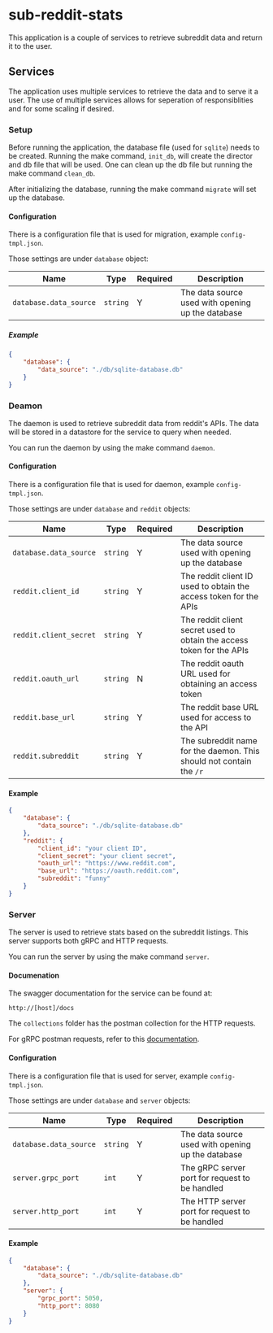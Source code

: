 # sub-reddit-stats
This application is a couple of services to retrieve subreddit data and return it to the user.

## Services
The application uses multiple services to retrieve the data and to serve it a user.  The use of multiple services allows for seperation of responsiblities and for some scaling if desired.

### Setup
Before running the application, the database file (used for `sqlite`) needs to be created.  Running the make command, `init_db`, will create the director and db file that will be used.  One can clean up the db file but running the make command `clean_db`.

After initializing the database, running the make command `migrate` will set up the database.

#### Configuration
There is a configuration file that is used for migration, example `config-tmpl.json`.  

Those settings are under `database` object:

| Name          | Type     | Required | Description                                       |
|---------------|----------|----------|---------------------------------------------------|
| `database.data_source` | `string` | Y        | The data source used with opening up the database |

##### Example
```json
{
    "database": {
        "data_source": "./db/sqlite-database.db"
    }
}
```

### Deamon
The daemon is used to retrieve subreddit data from reddit's APIs.  The data will be stored in a datastore for the service to query when needed.

You can run the daemon by using the make command `daemon`.

#### Configuration
There is a configuration file that is used for daemon, example `config-tmpl.json`.

Those settings are under `database` and `reddit` objects:

| Name                   | Type     | Required | Description                                                           |
|------------------------|----------|----------|-----------------------------------------------------------------------|
| `database.data_source` | `string` | Y        | The data source used with opening up the database                     |
| `reddit.client_id`     | `string` | Y        | The reddit client ID used to obtain the access token for the APIs     |
| `reddit.client_secret` | `string` | Y        | The reddit client secret used to obtain the access token for the APIs |
| `reddit.oauth_url`     | `string` | N        | The reddit oauth URL used for obtaining an access token               |
| `reddit.base_url`      | `string` | Y        | The reddit base URL used for access to the API                        |
| `reddit.subreddit`     | `string` | Y        | The subreddit name for the daemon.  This should not contain the `/r`  |

#### Example
```json
{
    "database": {
        "data_source": "./db/sqlite-database.db"
    },
    "reddit": {
        "client_id": "your client ID",
        "client_secret": "your client secret",
        "oauth_url": "https://www.reddit.com",
        "base_url": "https://oauth.reddit.com",
        "subreddit": "funny"
    }
}
```

### Server
The server is used to retrieve stats based on the subreddit listings.  This server supports both gRPC and HTTP requests.

You can run the server by using the make command `server`.

#### Documenation
The swagger documentation for the service can be found at:
```
http://[host]/docs
```

The `collections` folder has the postman collection for the HTTP requests.

For gRPC postman requests, refer to this [documentation](https://learning.postman.com/docs/sending-requests/grpc/grpc-request-interface/).

#### Configuration
There is a configuration file that is used for server, example `config-tmpl.json`.

Those settings are under `database` and `server` objects:

| Name                   | Type     | Required | Description                                       |
|------------------------|----------|----------|---------------------------------------------------|
| `database.data_source` | `string` | Y        | The data source used with opening up the database |
| `server.grpc_port`     | `int`    | Y        | The gRPC server port for request to be handled    |
| `server.http_port`     | `int`    | Y        | The HTTP server port for request to be handled    |

#### Example

```json
{
    "database": {
        "data_source": "./db/sqlite-database.db"
    },
    "server": {
        "grpc_port": 5050,
        "http_port": 8080
    }
}
```